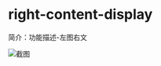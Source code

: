 # right-content-display

简介：功能描述-左图右文

![截图](https://img.alicdn.com/tfs/TB1O.0KjC_I8KJjy0FoXXaFnVXa-2344-1184.png)





